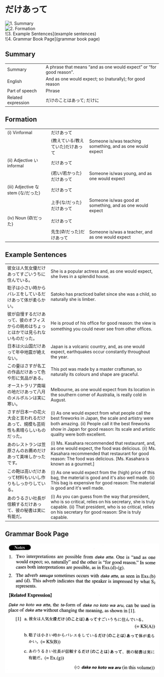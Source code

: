 # だけあって

![1. Summary](summary)<br>
![2. Formation](formation)<br>
![3. Example Sentences](example sentences)<br>
![4. Grammar Book Page](grammar book page)<br>


## Summary

<table><tr>   <td>Summary</td>   <td>A phrase that means “and as one would expect” or “for good reason”.</td></tr><tr>   <td>English</td>   <td>And as one would expect; so (naturally); for good reason</td></tr><tr>   <td>Part of speech</td>   <td>Phrase</td></tr><tr>   <td>Related expression</td>   <td>だけのことはあって; だけに</td></tr></table>

## Formation

<table class="table"><tbody><tr class="tr head"><td class="td"><span class="numbers">(i)</span> <span class="bold">Vinformal</span></td><td class="td"><span class="concept">だけあって</span></td><td class="td"></td></tr><tr class="tr"><td class="td"></td><td class="td"><span>{教えている/教えていた}</span><span class="concept">だけあって</span></td><td class="td"><span>Someone is/was teaching something, and as one would expect</span></td></tr><tr class="tr head"><td class="td"><span class="numbers">(ii)</span> <span class="bold">Adjective い informal</span></td><td class="td"><span class="concept">だけあって</span></td><td class="td"></td></tr><tr class="tr"><td class="td"></td><td class="td"><span>{若い/若かった}</span><span class="concept">だけあって</span></td><td class="td"><span>Someone is/was young, and as one would expect</span></td></tr><tr class="tr head"><td class="td"><span class="numbers">(iii)</span> <span class="bold">Adjective な stem {な/だった}</span></td><td class="td"><span class="concept">だけあって</span></td><td class="td"></td></tr><tr class="tr"><td class="td"></td><td class="td"><span>上手{な/だった}</span><span class="concept">だけあって</span></td><td class="td"><span>Someone is/was good at something, and as one would expect</span></td></tr><tr class="tr head"><td class="td"><span class="numbers">(iv)</span> <span class="bold">Noun {Ø/だった}</span></td><td class="td"><span class="concept">だけあって</span></td><td class="td"></td></tr><tr class="tr"><td class="td"></td><td class="td"><span>先生{Ø/だった}</span><span class="concept">だけあって</span></td><td class="td"><span>Someone is/was a teacher, and as one would expect</span></td></tr></tbody></table>

## Example Sentences

<table><tr>   <td>彼女は人気女優だけあってすごいうちに住んでいる。</td>   <td>She is a popular actress and, as one would expect, she lives in a splendid house.</td></tr><tr>   <td>聡子は小さい時からバレエをしているだけあって体が柔らかい。</td>   <td>Satoko has practiced ballet since she was a child, so naturally she is limber.</td></tr><tr>   <td>彼が自慢するだけあって、彼のオフィスからの眺めはちょっとほかでは見られないものだった。</td>   <td>He is proud of his ofﬁce for good reason: the view is something you could never see from other ofﬁces.</td></tr><tr>   <td>日本は火山国だけあって年中地震が絶えない。</td>   <td>Japan is a volcanic country, and, as one would expect, earthquakes occur constantly throughout the year.</td></tr><tr>   <td>この壷はさすが名工の作品だけあって色や形に気品がある。</td>   <td>This pot was made by a master craftsman, so naturally its colours and shape are graceful.</td></tr><tr>   <td>オーストラリア南端の地だけあって八月のメルボルンは実に寒い。</td>   <td>Melbourne, as one would expect from its location in the southern comer of Australia, is really cold in August.</td></tr><tr>   <td>さすが日本一の花火大会と言われるだけあって、規模も芸術性も素晴らしいものだった。</td>   <td>(i) As one would expect from what people call the best fireworks in Japan, the scale and artistry were both amazing. (ii) People call it the best ﬁreworks show in Japan for good reason: Its scale and artistic quality were both excellent.</td></tr><tr>   <td>あのレストランは笠原さんのお薦めだけあって美味しかったです。</td>   <td>(i) Ms. Kasahara recommended that restaurant, and, as one would expect, the food was delicious. (ii) Ms. Kasahara recommended that restaurant for good reason: The food was delicious. [Ms. Kasahara is known as a gourmet.]</td></tr><tr>   <td>この鞄は高いだけあって材料もいいし作りもしっかりしている。</td>   <td>(i) As one would expect from the (high) price of this bag, the material is good and it's also well made. (ii) This bag is expensive for good reason: The material is good and it's well made.</td></tr><tr>   <td>あのうるさい社長が信頼するだけあって、彼の秘書は実に有能だ。</td>   <td>(i) As you can guess from the way that president, who is so critical, relies on his secretary, she is truly capable. (ii) That president, who is so critical, relies on his secretary for good reason: She is truly capable.</td></tr></table>

## Grammar Book Page

![](../img/Advancedだけあって.png)

